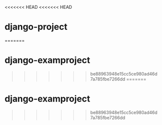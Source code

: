 <<<<<<< HEAD
<<<<<<< HEAD
# django-project
=======
# django-examproject
>>>>>>> be88963948e15cc5ce980ad46d7a785fbe7266dd
=======
# django-examproject
>>>>>>> be88963948e15cc5ce980ad46d7a785fbe7266dd
